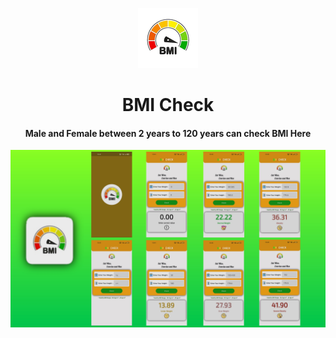 <p align="center">
  <img src= "https://github.com/bharathnaik2k/BMI-Check_Flutter/blob/main/android/app/src/main/res/mipmap-xhdpi/ic_launcher.png"/>
</p>
<p align="center">
    <h1 align="center">BMI Check</h1>
    <h4 align="center">Male and Female between 2 years to 120 years can check BMI Here</h4>
</p>

<img src="https://github.com/bharathnaik2k/BMI-Check_Flutter/blob/main/preview.png"  />
